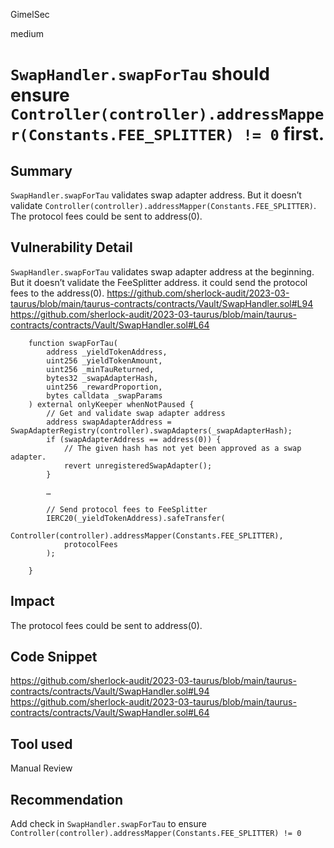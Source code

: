 GimelSec

medium

# `SwapHandler.swapForTau` should ensure `Controller(controller).addressMapper(Constants.FEE_SPLITTER) != 0` first.

## Summary

`SwapHandler.swapForTau` validates swap adapter address. But it doesn’t validate `Controller(controller).addressMapper(Constants.FEE_SPLITTER)`. The protocol fees could be sent to address(0).

## Vulnerability Detail

`SwapHandler.swapForTau` validates swap adapter address at the beginning. But it doesn’t validate the FeeSplitter address. it could send the protocol fees to the address(0).
https://github.com/sherlock-audit/2023-03-taurus/blob/main/taurus-contracts/contracts/Vault/SwapHandler.sol#L94
https://github.com/sherlock-audit/2023-03-taurus/blob/main/taurus-contracts/contracts/Vault/SwapHandler.sol#L64
```solidity
    function swapForTau(
        address _yieldTokenAddress,
        uint256 _yieldTokenAmount,
        uint256 _minTauReturned,
        bytes32 _swapAdapterHash,
        uint256 _rewardProportion,
        bytes calldata _swapParams
    ) external onlyKeeper whenNotPaused {
        // Get and validate swap adapter address
        address swapAdapterAddress = SwapAdapterRegistry(controller).swapAdapters(_swapAdapterHash);
        if (swapAdapterAddress == address(0)) {
            // The given hash has not yet been approved as a swap adapter.
            revert unregisteredSwapAdapter();
        }

        …

        // Send protocol fees to FeeSplitter
        IERC20(_yieldTokenAddress).safeTransfer(
            Controller(controller).addressMapper(Constants.FEE_SPLITTER),
            protocolFees
        );

    }
```

## Impact

The protocol fees could be sent to address(0).

## Code Snippet

https://github.com/sherlock-audit/2023-03-taurus/blob/main/taurus-contracts/contracts/Vault/SwapHandler.sol#L94
https://github.com/sherlock-audit/2023-03-taurus/blob/main/taurus-contracts/contracts/Vault/SwapHandler.sol#L64

## Tool used

Manual Review

## Recommendation

Add check in `SwapHandler.swapForTau` to ensure `Controller(controller).addressMapper(Constants.FEE_SPLITTER) != 0`
